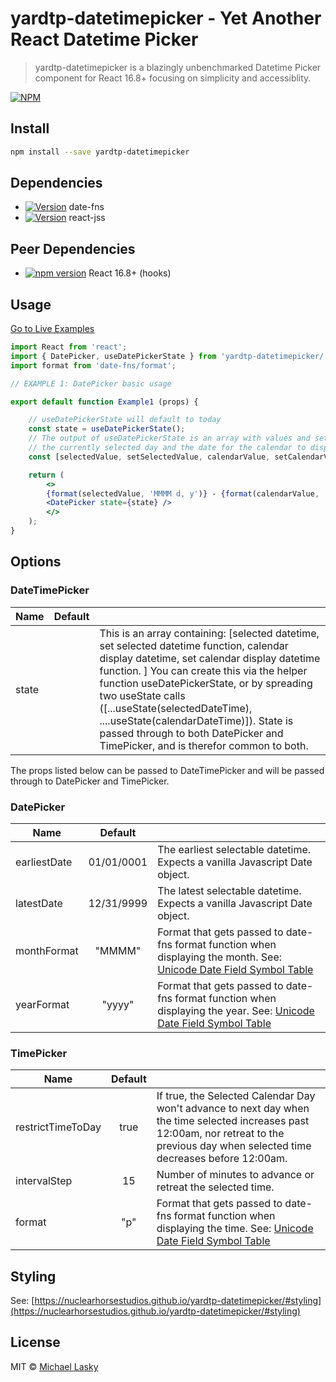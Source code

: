 


# yardtp-datetimepicker - Yet Another React Datetime Picker

> yardtp-datetimepicker is a blazingly unbenchmarked Datetime Picker component for React 16.8+ focusing on simplicity and accessiblity. 

[![NPM](https://img.shields.io/npm/v/yardtp-datetimepicker.svg)](https://www.npmjs.com/package/yardtp-datetimepicker) 

## Install

```bash
npm install --save yardtp-datetimepicker
```
## Dependencies
* [![Version](http://img.shields.io/npm/v/date-fns.svg?style=flat)](https://www.npmjs.com/package/date-fns) date-fns
* [![Version](http://img.shields.io/npm/v/react-jss.svg?style=flat)](https://www.npmjs.com/package/react-jss) react-jss

## Peer Dependencies
* [![npm version](http://img.shields.io/npm/v/react.svg?style=flat)](https://www.npmjs.com/package/react) React 16.8+ (hooks)

## Usage
[Go to Live Examples](https://nuclearhorsestudios.github.io/yardtp-datetimepicker/)

```jsx
import React from 'react';
import { DatePicker, useDatePickerState } from 'yardtp-datetimepicker/';
import format from 'date-fns/format';

// EXAMPLE 1: DatePicker basic usage

export default function Example1 (props) {

    // useDatePickerState will default to today
    const state = useDatePickerState(); 
    // The output of useDatePickerState is an array with values and setFunctions for 
    // the currently selected day and the date for the calendar to display
    const [selectedValue, setSelectedValue, calendarValue, setCalendarValue] = state;

    return (
        <>
        {format(selectedValue, 'MMMM d, y')} - {format(calendarValue, 'MMMM d, y')}
        <DatePicker state={state} />
        </>
    );
}
```

## Options

### DateTimePicker 
| Name              | Default    |  |
| ----------------- |:----------:| -
| state             |            | This is an array containing: [selected datetime, set selected datetime function, calendar display datetime, set calendar display datetime function. ]  You can create this via the helper function useDatePickerState, or by spreading two useState calls ([...useState(selectedDateTime), ....useState(calendarDateTime)]).  State is passed through to both DatePicker and TimePicker, and is therefor common to both.
     
The props listed below can be passed to DateTimePicker and will be passed through to  DatePicker and TimePicker.

### DatePicker
| Name              | Default    |  |
| ----------------- |:----------:| -
| earliestDate      | 01/01/0001 | The earliest selectable datetime. Expects a vanilla Javascript Date object.
| latestDate        | 12/31/9999 | The latest selectable datetime. Expects a vanilla Javascript Date object.
| monthFormat      | "MMMM"      | Format that gets passed to date-fns format function when displaying the month.  See: [Unicode Date Field Symbol Table](https://www.unicode.org/reports/tr35/tr35-dates.html#Date_Field_Symbol_Table)
| yearFormat       | "yyyy"      | Format that gets passed to date-fns format function when displaying the year.  See: [Unicode Date Field Symbol Table](https://www.unicode.org/reports/tr35/tr35-dates.html#Date_Field_Symbol_Table)

### TimePicker
| Name              | Default |  |
| ----------------- |:-------:| -
| restrictTimeToDay | true    | If true, the Selected Calendar Day won't advance to  next day when the time selected increases past 12:00am, nor retreat to the previous day when selected time decreases before 12:00am. 
| intervalStep      | 15      | Number of minutes to advance or retreat the selected time. 
| format    	    | "p"     | Format that gets passed to date-fns format function when displaying the time.  See: [Unicode Date Field Symbol Table](https://www.unicode.org/reports/tr35/tr35-dates.html#Date_Field_Symbol_Table)

## Styling
See: [https://nuclearhorsestudios.github.io/yardtp-datetimepicker/#styling](https://nuclearhorsestudios.github.io/yardtp-datetimepicker/#styling)

## License

MIT © [Michael Lasky](https://github.com/NuclearHorseStudios)
